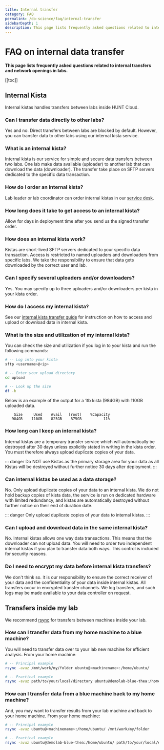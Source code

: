 ```yaml
---
title: Internal transfer
category: FAQ
permalink: /do-science/faq/internal-transfer
sidebarDepth: 1
description: This page lists frequently asked questions related to internal transfers and network openings in labs.
---
```


# FAQ on internal data transfer

**This page lists frequently asked questions related to internal transfers and network openings in labs.**

[[toc]]

## Internal Kista

Internal kistas handles transfers between labs inside HUNT Cloud.

### Can I transfer data directly to other labs?

Yes and no. Direct transfers between labs are blocked by default. However, you can transfer data to other labs using our internal kista service.

### What is an internal kista?

Internal kista is our service for simple and secure data transfers between two labs. One lab make data available (uploader) to another lab that can download the data (downloader). The transfer take place on SFTP servers dedicated to the specific data transaction.

### How do I order an internal kista?

Lab leader or lab coordinator can order internal kistas in our [service desk](/administer-science/service-desk/lab-orders/#internal-kista).

### How long does it take to get access to an internal kista?

Allow for days in deployment time after you send us the signed transfer order.

### How does an internal kista work?

Kistas are short-lived SFTP servers dedicated to your specific data transaction. Access is restricted to named uploaders and downloaders from specific labs. We take the responsibility to ensure that data gets downloaded by the correct user and lab.

### Can I specify several uploaders and/or downloaders?

Yes. You may specify up to three uploaders and/or downloaders per kista in your kista order.

### How do I access my internal kista?

See our [internal kista transfer guide](/do-science/data-transfers/internal-kista/) for instruction on how to access and upload or download data in internal kista.

### What is the size and utilization of my internal kista?

You can check the size and utilization if you log in to your kista and run the following commands:

```bash
# -- Log into your kista
sftp <username>@<ip>

# -- Enter your upload directory
cd upload

# -- Look up the size
df -h
```

Below is an example of the output for a 1tb kista (984GB) with 110GB uploaded data.

```
    Size     Used    Avail   (root)    %Capacity
   984GB    110GB    825GB    875GB          11%
```

### How long can I keep an internal kista?

Internal kistas are a temporary transfer service which will automatically be destroyed after 30 days unless explicitly stated in writing in the kista order. You must therefore always upload duplicate copies of your data.

::: danger
Do NOT use Kistas as the primary storage area for your data as all Kistas will be destroyed without further notice 30 days after deployment.
:::

### Can internal kistas be used as a data storage?

No. Only upload duplicate copies of your data to an internal kista. We do not hold backup copies of kista data, the service is run on dedicated hardware with limited redundancy, and kistas are automatically destroyed without further notice on their end of duration date.

::: danger
Only upload duplicate copies of your data to internal kistas.
:::

### Can I upload and download data in the same internal kista?

No. Internal kistas allows one way data transactions. This means that the downloader can not upload data. You will need to order two independent internal kistas if you plan to transfer data both ways. This control is included for security reasons.

### Do I need to encrypt my data before internal kista transfers?

We don't think so. It is our responsibility to ensure the correct receiver of your data and the confidentiality of your data inside internal kistas. All transfers occur in encrypted transfer channels. We log transfers, and such logs may be made available to your data controller on request.


## Transfers inside my lab

We recommend [rsync](/do-science/tools/transfer/rsync) for transfers between machines inside your lab. 

### How can I transfer data from my home machine to a blue machine? 

You will need to transfer data over to your lab new machine for efficient analysis. From your home machine: 

```bash
# -- Principal example
rsync -avuz /mnt/work/my/folder ubuntu@<machinename>:/home/ubuntu/

# -- Practical example
rsync -avuz path/to/your/local/directory ubuntu@demolab-blue-thea:/home/ubuntu/

```

### How can I transfer data from a blue machine back to my home machine? 

And, you may want to transfer results from your lab machine and back to your home machine. From your home machine: 

```bash
# -- Principal example
rsync -avuz ubuntu@<machinename>:/home/ubuntu/ /mnt/work/my/folder 

# -- Practical example
rsync -avuz ubuntu@demolab-blue-thea:/home/ubuntu/ path/to/your/local/directory
```



